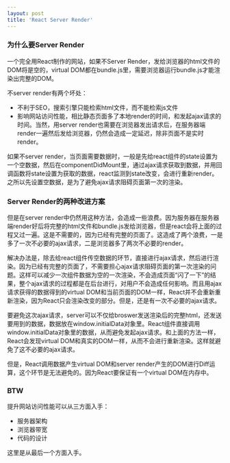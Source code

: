 ```yaml
---
layout: post
title: 'React Server Render'
---
```


### 为什么要Server Render

一个完全用React制作的网站，如果不Server Render，发给浏览器的html文件的DOM将是空的，virtual DOM都在bundle.js里，需要浏览器运行bundle.js才能渲染出完整的DOM。

不server render有两个坏处：

- 不利于SEO，搜索引擎只能检索html文件，而不能检索js文件
- 影响网站访问性能，相比静态页面多了本地render的时间，和发起ajax请求的时间。当然，用server render也需要在浏览器发出请求后，在服务器端render一遍然后发给浏览器，仍然会造成一定延迟，除非页面不是实时render。

如果不server render，当页面需要数据时，一般是先给react组件的state设置为一个空数据，然后在componentDidMount里，通过ajax请求获取到数据，并用回调函数将state设置为获取的数据，react监测到state改变，会进行重新render。之所以先设置空数据，是为了避免ajax请求阻碍页面第一次的渲染。

### Server Render的两种改进方案

但是在server render中仍然用这种方法，会造成一些浪费。因为服务器在服务器端render好后将完整的html文件和bundle.js发给浏览器，但是react会将上面的过程又过一遍。这是不需要的，因为已经有完整的页面了。这造成了两个浪费，一是多了一次不必要的ajax请求，二是浏览器多了两次不必要的render。

解决办法是，除去给react组件传空数据的环节，直接进行ajax请求，然后进行渲染。因为已经有完整的页面了，不需要担心ajax请求阻碍页面的第一次渲染的问题。这样可以减少一次组件数据为空的一次渲染，不会造成页面“闪了一下”的结果，整个ajax请求的过程都是在后台进行，对用户不会造成任何影响。而且用ajax请求获得的数据得到的virtual DOM和当前页面的DOM一样，React并不会重新重新渲染，因为React只会渲染改变的部分。但是，还是有一次不必要的ajax请求。

要避免这次ajax请求，server可以不仅给broswer发送渲染后的完整html，还发送要用到的数据，数据放在window.initialData对象里。React组件直接调用window.initialData对象里的数据，从而避免发起ajax请求。和上面的方法一样，React会发现virtual DOM和真实的DOM一样，从而不会进行重新渲染。这样就避免了这不必要的ajax请求。

但是，React调用数据产生virtual DOM和server render产生的DOM进行Diff运算，这个环节是无法避免的。因为React要保证有一个virtual DOM在内存中。

### BTW

提升网站访问性能可以从三方面入手：

- 服务器架构
- 浏览器带宽
- 代码的设计

这里是从最后一个方面入手。